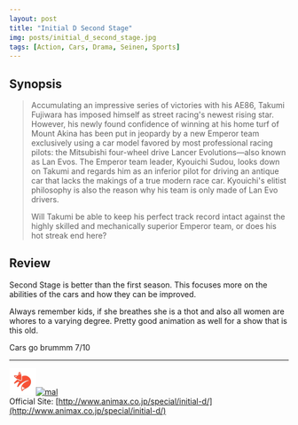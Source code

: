 ```yaml
---
layout: post
title: "Initial D Second Stage"
img: posts/initial_d_second_stage.jpg 
tags: [Action, Cars, Drama, Seinen, Sports]
---
```


## Synopsis
>Accumulating an impressive series of victories with his AE86, Takumi Fujiwara has imposed himself as street racing's newest rising star. However, his newly found confidence of winning at his home turf of Mount Akina has been put in jeopardy by a new Emperor team exclusively using a car model favored by most professional racing pilots: the Mitsubishi four-wheel drive Lancer Evolutions—also known as Lan Evos. The Emperor team leader, Kyouichi Sudou, looks down on Takumi and regards him as an inferior pilot for driving an antique car that lacks the makings of a true modern race car. Kyouichi's elitist philosophy is also the reason why his team is only made of Lan Evo drivers.
>
>Will Takumi be able to keep his perfect track record intact against the highly skilled and mechanically superior Emperor team, or does his hot streak end here?

## Review
Second Stage is better than the first season. This focuses more on the abilities of the cars and how they can be improved.

Always remember kids, if she breathes she is a thot and also all women are whores to a varying degree. Pretty good animation as well for a show that is this old.
   
Cars go brummm 7/10

---

[![kitsu](..\assets\img\kitsu.png)](https://kitsu.io/anime/initial-d-second-stage)[![mal](..\assets\img\mal.ico)](https://myanimelist.net/anime.php?id=186)  
Official Site: [http://www.animax.co.jp/special/initial-d/](http://www.animax.co.jp/special/initial-d/)
